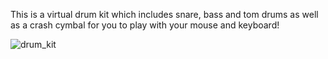 This is a virtual drum kit which includes snare, bass and tom drums as well as a crash cymbal for you to play with your mouse and keyboard!

![drum_kit](https://user-images.githubusercontent.com/113481623/225326313-a54a46da-d047-4a16-a764-3deacff9e388.png)
